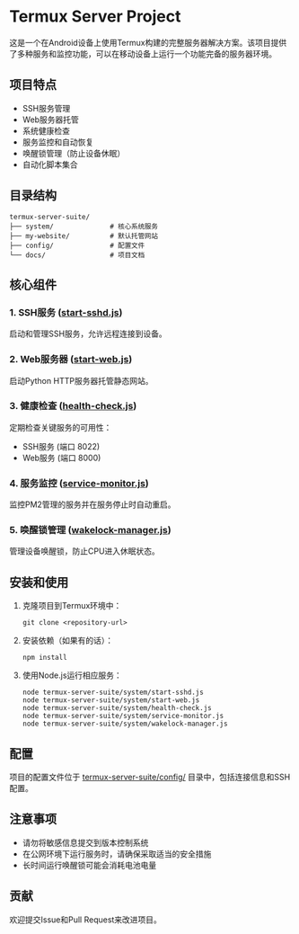 # Termux Server Project

这是一个在Android设备上使用Termux构建的完整服务器解决方案。该项目提供了多种服务和监控功能，可以在移动设备上运行一个功能完备的服务器环境。

## 项目特点

- SSH服务管理
- Web服务器托管
- 系统健康检查
- 服务监控和自动恢复
- 唤醒锁管理（防止设备休眠）
- 自动化脚本集合

## 目录结构

```
termux-server-suite/
├── system/              # 核心系统服务
├── my-website/          # 默认托管网站
├── config/              # 配置文件
└── docs/                # 项目文档
```

## 核心组件

### 1. SSH服务 ([start-sshd.js](file:///e:/Termux%E5%A4%87%E4%BB%BD/termux-server-suite/system/start-sshd.js))
启动和管理SSH服务，允许远程连接到设备。

### 2. Web服务器 ([start-web.js](file:///e:/Termux%E5%A4%87%E5%85%8B/termux-server-suite/system/start-web.js))
启动Python HTTP服务器托管静态网站。

### 3. 健康检查 ([health-check.js](file:///e:/Termux%E5%A4%87%E4%BB%BD/termux-server-suite/system/health-check.js))
定期检查关键服务的可用性：
- SSH服务 (端口 8022)
- Web服务 (端口 8000)

### 4. 服务监控 ([service-monitor.js](file:///e:/Termux%E5%A4%87%E4%BB%BD/termux-server-suite/system/service-monitor.js))
监控PM2管理的服务并在服务停止时自动重启。

### 5. 唤醒锁管理 ([wakelock-manager.js](file:///e:/Termux%E5%A4%87%E4%BB%BD/termux-server-suite/system/wakelock-manager.js))
管理设备唤醒锁，防止CPU进入休眠状态。

## 安装和使用

1. 克隆项目到Termux环境中：
   ```
   git clone <repository-url>
   ```

2. 安装依赖（如果有的话）：
   ```
   npm install
   ```

3. 使用Node.js运行相应服务：
   ```
   node termux-server-suite/system/start-sshd.js
   node termux-server-suite/system/start-web.js
   node termux-server-suite/system/health-check.js
   node termux-server-suite/system/service-monitor.js
   node termux-server-suite/system/wakelock-manager.js
   ```

## 配置

项目的配置文件位于 [termux-server-suite/config/](file:///e:/Termux%E5%A4%87%E4%BB%BD/termux-server-suite/config/) 目录中，包括连接信息和SSH配置。

## 注意事项

- 请勿将敏感信息提交到版本控制系统
- 在公网环境下运行服务时，请确保采取适当的安全措施
- 长时间运行唤醒锁可能会消耗电池电量

## 贡献

欢迎提交Issue和Pull Request来改进项目。